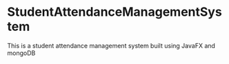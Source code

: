 # StudentAttendanceManagementSystem
This is a student attendance management system built using JavaFX and mongoDB
